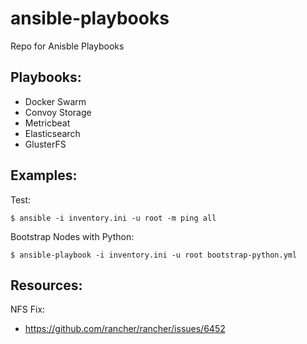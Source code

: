 # ansible-playbooks

Repo for Anisble Playbooks

## Playbooks:

- Docker Swarm
- Convoy Storage
- Metricbeat
- Elasticsearch
- GlusterFS

## Examples:

Test:

```
$ ansible -i inventory.ini -u root -m ping all
```

Bootstrap Nodes with Python:

```
$ ansible-playbook -i inventory.ini -u root bootstrap-python.yml
```

## Resources:

NFS Fix:
- https://github.com/rancher/rancher/issues/6452
